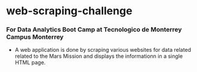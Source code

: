 # web-scraping-challenge

### For Data Analytics Boot Camp at Tecnologico de Monterrey Campus Monterrey

* A web application is done by scraping various websites for data related related to the Mars Mission and displays the informationn in a single HTML page. 
